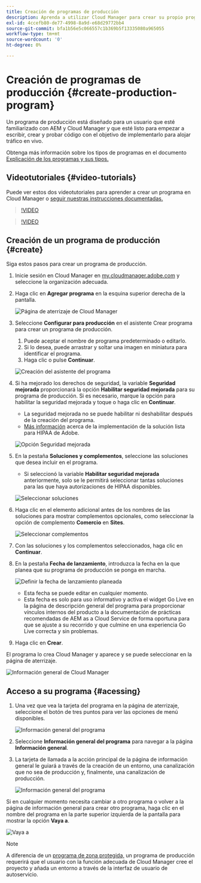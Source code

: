 ```yaml
---
title: Creación de programas de producción
description: Aprenda a utilizar Cloud Manager para crear su propio programa de producción y alojar tráfico en directo.
exl-id: 4ccefb80-de77-4998-8a9d-e68d29772bb4
source-git-commit: bfa1b56e5c066557c1b369b5f13335080a965055
workflow-type: tm+mt
source-wordcount: '0'
ht-degree: 0%

---
```



# Creación de programas de producción {#create-production-program}

Un programa de producción está diseñado para un usuario que esté familiarizado con AEM y Cloud Manager y que esté listo para empezar a escribir, crear y probar código con el objetivo de implementarlo para alojar tráfico en vivo.

Obtenga más información sobre los tipos de programas en el documento [Explicación de los programas y sus tipos.](program-types.md)

## Videotutoriales {#video-tutorials}

Puede ver estos dos videotutoriales para aprender a crear un programa en Cloud Manager o [seguir nuestras instrucciones documentadas.](#create)

>[!VIDEO](https://video.tv.adobe.com/v/334953)

>[!VIDEO](https://video.tv.adobe.com/v/334954)

## Creación de un programa de producción {#create}

Siga estos pasos para crear un programa de producción.

1. Inicie sesión en Cloud Manager en [my.cloudmanager.adobe.com](https://my.cloudmanager.adobe.com/) y seleccione la organización adecuada.

1. Haga clic en **Agregar programa** en la esquina superior derecha de la pantalla.

   ![Página de aterrizaje de Cloud Manager](assets/log-in.png)

1. Seleccione **Configurar para producción** en el asistente Crear programa para crear un programa de producción.

   1. Puede aceptar el nombre de programa predeterminado o editarlo.
   1. Si lo desea, puede arrastrar y soltar una imagen en miniatura para identificar el programa.
   1. Haga clic o pulse **Continuar**.

   ![Creación del asistente del programa](assets/create-production-program.png)

1. Si ha mejorado los derechos de seguridad, la variable **Seguridad mejorada** proporcionará la opción **Habilitar seguridad mejorada** para su programa de producción. Si es necesario, marque la opción para habilitar la seguridad mejorada y toque o haga clic en **Continuar**.

   * La seguridad mejorada no se puede habilitar ni deshabilitar después de la creación del programa.
   * [Más información](https://www.adobe.com/go/hipaa-ready) acerca de la implementación de la solución lista para HIPAA de Adobe.

   ![Opción Seguridad mejorada](assets/create-production-program-enhanced.png)

1. En la pestaña **Soluciones y complementos**, seleccione las soluciones que desea incluir en el programa.

   * Si seleccionó la variable **Habilitar seguridad mejorada** anteriormente, solo se le permitirá seleccionar tantas soluciones para las que haya autorizaciones de HIPAA disponibles.

   ![Seleccionar soluciones](assets/setup-prod-select.png)

1. Haga clic en el elemento adicional antes de los nombres de las soluciones para mostrar complementos opcionales, como seleccionar la opción de complemento **Comercio** en **Sites**.

   ![Seleccionar complementos](assets/setup-prod-commerce.png)

1. Con las soluciones y los complementos seleccionados, haga clic en **Continuar**.

1. En la pestaña **Fecha de lanzamiento**, introduzca la fecha en la que planea que su programa de producción se ponga en marcha.

   ![Definir la fecha de lanzamiento planeada](assets/setup-go-live.png)

   * Esta fecha se puede editar en cualquier momento.
   * Esta fecha es solo para uso informativo y activa el widget Go Live en la página de descripción general del programa para proporcionar vínculos internos del producto a la documentación de prácticas recomendadas de AEM as a Cloud Service de forma oportuna para que se ajuste a su recorrido y que culmine en una experiencia Go Live correcta y sin problemas.

1. Haga clic en **Crear**.

El programa lo crea Cloud Manager y aparece y se puede seleccionar en la página de aterrizaje.

![Información general de Cloud Manager](assets/navigate-cm.png)

## Acceso a su programa {#acessing}

1. Una vez que vea la tarjeta del programa en la página de aterrizaje, seleccione el botón de tres puntos para ver las opciones de menú disponibles.

   ![Información general del programa](assets/program-overview.png)

1. Seleccione **Información general del programa** para navegar a la página **Información general**.

1. La tarjeta de llamada a la acción principal de la página de información general le guiará a través de la creación de un entorno, una canalización que no sea de producción y, finalmente, una canalización de producción.

   ![Información general del programa](assets/set-up-prod5.png)

Si en cualquier momento necesita cambiar a otro programa o volver a la página de información general para crear otro programa, haga clic en el nombre del programa en la parte superior izquierda de la pantalla para mostrar la opción **Vaya a**.

![Vaya a](assets/create-program-a1.png)

>[!NOTE]
>
>A diferencia de un [programa de zona protegida,](introduction-sandbox-programs.md#auto-creation) un programa de producción requerirá que el usuario con la función adecuada de Cloud Manager cree el proyecto y añada un entorno a través de la interfaz de usuario de autoservicio.
